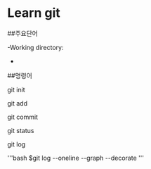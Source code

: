 # Learn git
##주요단어

-Working directory:

-

##명령어

git init

git add

git commit

git status

git log

'''bash
$git log --oneline --graph --decorate
'''
